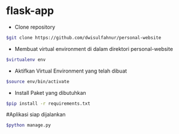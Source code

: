 # flask-app

- Clone repository
``` bash 
$git clone https://github.com/dwisulfahnur/personal-website
```

- Membuat virtual environment di dalam direktori personal-website
```bash
$virtualenv env
```

- Aktifkan Virtual Environment yang telah dibuat
```bash
$source env/bin/activate
```

- Install Paket yang dibutuhkan
```bash
$pip install -r requirements.txt
```

#Aplikasi siap dijalankan
```bash
$python manage.py
```
